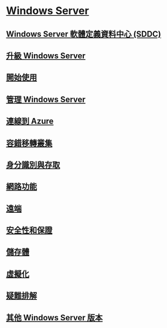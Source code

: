 # [Windows Server](./index.yml)
## [Windows Server 軟體定義資料中心 (SDDC)](sddc.md)
## [升級 Windows Server](upgrade/upgrade-overview.md)
## [開始使用](get-started/Server-Basics.md)
## [管理 Windows Server](administration/manage-windows-server.yml)
## [連線到 Azure](./manage/windows-admin-center/azure/index.md)
## [容錯移轉叢集](failover-clustering/failover-clustering-overview.md)
## [身分識別與存取](identity/Identity-and-Access.yml)
## [網路功能](networking/index.yml)
## [遠端](remote/index.yml)
## [安全性和保證](security/security-and-assurance.yml)
## [儲存體](storage/storage.yml)
## [虛擬化](virtualization/virtualization.yml)
## [疑難排解](troubleshoot/windows-server-troubleshooting.md)
## [其他 Windows Server 版本](windows-server-versions.md)
